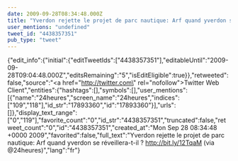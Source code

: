 ```yaml
---
date: 2009-09-28T08:34:48.000Z
title: "Yverdon rejette le projet de parc nautique: Arf quand yverdon se réveillera-t-il ? http://bit.ly/12TqaM (via <a href='http://twitter.com/24heures'>@24heures</a>)″"
user_mentions: "undefined"
tweet_id: "4438357351"
pub_type: "tweet"
---
```

{"edit_info":{"initial":{"editTweetIds":["4438357351"],"editableUntil":"2009-09-28T09:04:48.000Z","editsRemaining":"5","isEditEligible":true}},"retweeted":false,"source":"<a href=\"http://twitter.com\" rel=\"nofollow\">Twitter Web Client</a>","entities":{"hashtags":[],"symbols":[],"user_mentions":[{"name":"24heures","screen_name":"24heures","indices":["109","118"],"id_str":"17893360","id":"17893360"}],"urls":[]},"display_text_range":["0","119"],"favorite_count":"0","id_str":"4438357351","truncated":false,"retweet_count":"0","id":"4438357351","created_at":"Mon Sep 28 08:34:48 +0000 2009","favorited":false,"full_text":"Yverdon rejette le projet de parc nautique: Arf quand yverdon se réveillera-t-il ? http://bit.ly/12TqaM (via @24heures)","lang":"fr"}

